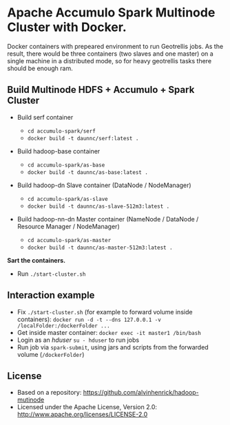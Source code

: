 # Apache Accumulo Spark Multinode Cluster with Docker.

Docker containers with prepeared environment to run Geotrellis jobs.
As the result, there would be three containers (two slaves and one master) on a single machine in a distributed mode,
so for heavy geotrellis tasks there should be enough ram.

## Build Multinode HDFS + Accumulo + Spark Cluster

* Build serf container
  * `cd accumulo-spark/serf`
  * `docker build -t daunnc/serf:latest .`

* Build hadoop-base container
  * `cd accumulo-spark/as-base`
  * `docker build -t daunnc/as-base:latest .`  
  
* Build hadoop-dn Slave container (DataNode / NodeManager)
  * `cd accumulo-spark/as-slave`
  * `docker build -t daunnc/as-slave-512m3:latest .`  

* Build hadoop-nn-dn Master container (NameNode / DataNode / Resource Manager / NodeManager)
  * `cd accumulo-spark/as-master`
  * `docker build -t daunnc/as-master-512m3:latest .` 

**Sart the containers.**

 * Run `./start-cluster.sh`

## Interaction example

* Fix `./start-cluster.sh` (for example to forward volume inside containers): `docker run -d -t --dns 127.0.0.1 -v /localFolder:/dockerFolder ...`
* Get inside master container: `docker exec -it master1 /bin/bash`
* Login as an _hduser_ `su - hduser` to run jobs
* Run job via `spark-submit`, using jars and scripts from the forwarded volume (`/dockerFolder`)
     
## License

* Based on a repository: https://github.com/alvinhenrick/hadoop-mutinode
* Licensed under the Apache License, Version 2.0: http://www.apache.org/licenses/LICENSE-2.0

